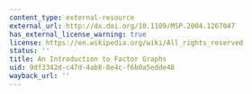 ```yaml
---
content_type: external-resource
external_url: http://dx.doi.org/10.1109/MSP.2004.1267047
has_external_license_warning: true
license: https://en.wikipedia.org/wiki/All_rights_reserved
status: ''
title: An Introduction to Factor Graphs
uid: 9df3342d-c47d-4ab8-8e4c-f6b0a5edde48
wayback_url: ''
---
```

